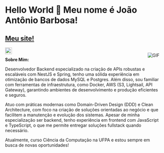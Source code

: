 # Hello World 👋 Meu nome é João Antônio Barbosa!
## <a href="https://personal-page-delta-eight.vercel.app">Meu site!</a>

<a href="https://www.linkedin.com/in/juaoantonio/" target="_blank">
<img align="left" alt="João Antônio | LinkedIn" width="22px" src="https://cdn.jsdelivr.net/npm/simple-icons@v3/icons/linkedin.svg" />
</a>
<br />
<img align="right" alt="GIF" src="https://media.giphy.com/media/USV0ym3bVWQJJmNu3N/giphy.gif" />

**Sobre Mim:**

Desenvolvedor Backend especializado na criação de APIs robustas e escaláveis com NestJS e Spring, tenho uma sólida experiência em otimização de bancos de dados MySQL e Postgres. Além disso, sou familiar com ferramentas de infraestrutura, como Docker, AWS (S3, Lightsail, API Gateway), garantindo ambientes de desenvolvimento e produção eficientes e seguros.

Atuo com práticas modernas como Domain-Driven Design (DDD) e Clean Architecture, com foco na criação de soluções orientadas ao negócio e que facilitem a manutenção e evolução dos sistemas. Apesar de minha especialização ser backend, tenho experiência em frontend com JavaScript e TypeScript, o que me permite entregar soluções fullstack quando necessário.

Atualmente, curso Ciência da Computação na UFPA e estou sempre em busca de novas oportunidades!
